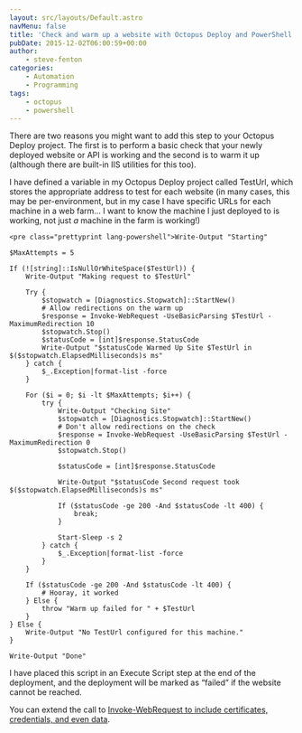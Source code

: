 ```yaml
---
layout: src/layouts/Default.astro
navMenu: false
title: 'Check and warm up a website with Octopus Deploy and PowerShell'
pubDate: 2015-12-02T06:00:59+00:00
author:
    - steve-fenton
categories:
    - Automation
    - Programming
tags:
    - octopus
    - powershell
---
```


There are two reasons you might want to add this step to your Octopus Deploy project. The first is to perform a basic check that your newly deployed website or API is working and the second is to warm it up (although there are built-in IIS utilities for this too).

I have defined a variable in my Octopus Deploy project called TestUrl, which stores the appropriate address to test for each website (in many cases, this may be per-environment, but in my case I have specific URLs for each machine in a web farm… I want to know the machine I just deployed to is working, not just *a* machine in the farm is working!)

```
<pre class="prettyprint lang-powershell">Write-Output "Starting"

$MaxAttempts = 5

If (![string]::IsNullOrWhiteSpace($TestUrl)) {
    Write-Output "Making request to $TestUrl"
    
    Try {
        $stopwatch = [Diagnostics.Stopwatch]::StartNew()
        # Allow redirections on the warm up
        $response = Invoke-WebRequest -UseBasicParsing $TestUrl -MaximumRedirection 10
        $stopwatch.Stop()
        $statusCode = [int]$response.StatusCode
        Write-Output "$statusCode Warmed Up Site $TestUrl in $($stopwatch.ElapsedMilliseconds)s ms"
    } catch {
        $_.Exception|format-list -force
    }
    
    For ($i = 0; $i -lt $MaxAttempts; $i++) {
        try {
            Write-Output "Checking Site"
            $stopwatch = [Diagnostics.Stopwatch]::StartNew()
            # Don't allow redirections on the check
            $response = Invoke-WebRequest -UseBasicParsing $TestUrl -MaximumRedirection 0
            $stopwatch.Stop()
            
            $statusCode = [int]$response.StatusCode
            
            Write-Output "$statusCode Second request took $($stopwatch.ElapsedMilliseconds)s ms"
            
            If ($statusCode -ge 200 -And $statusCode -lt 400) {
                break;
            }
            
            Start-Sleep -s 2
        } catch {
            $_.Exception|format-list -force
        }
    }

    If ($statusCode -ge 200 -And $statusCode -lt 400) {
        # Hooray, it worked
    } Else {
        throw "Warm up failed for " + $TestUrl
    }
} Else {
    Write-Output "No TestUrl configured for this machine."
}

Write-Output "Done"
```
I have placed this script in an Execute Script step at the end of the deployment, and the deployment will be marked as “failed” if the website cannot be reached.

You can extend the call to [Invoke-WebRequest to include certificates, credentials, and even data](https://technet.microsoft.com/en-us/library/hh849901.aspx).